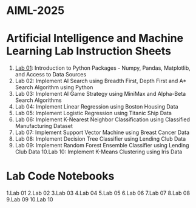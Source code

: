 # AIML-2025
# Artificial Intelligence and Machine Learning Lab Instruction Sheets
1. [Lab 01](https://github.com/MalyalaAnand/AIML-2025/blob/main/AIML_A1.pdf): Introduction to Python Packages - Numpy, Pandas, Matplotlib, and Access to Data Sources
2. Lab 02: Implement AI Search using Breadth First, Depth First and A* Search Algorithm using Python
3. Lab 03: Implement AI Game Strategy using MiniMax and Alpha-Beta Search Algorithms
4. Lab 04: Implement Linear Regression using Boston Housing Data
5. Lab 05: Implement Logistic Regression using Titanic Ship Data
6. Lab 06: Implement K-Nearest Neighbor Classification using Classified Manufacturing Dataset
7. Lab 07: Implement Support Vector Machine using Breast Cancer Data
8. Lab 08: Implement Decision Tree Classifier using Lending Club Data
9. Lab 09: Implement Random Forest Ensemble Classifier using Lending Club Data
10.Lab 10: Implement K-Means Clustering using Iris Data

# Lab Code Notebooks
  1.Lab 01
  2.Lab 02
   3.Lab 03
   4.Lab 04
   5.Lab 05
   6.Lab 06
  7.Lab 07
  8.Lab 08
  9.Lab 09
  10.Lab 10

